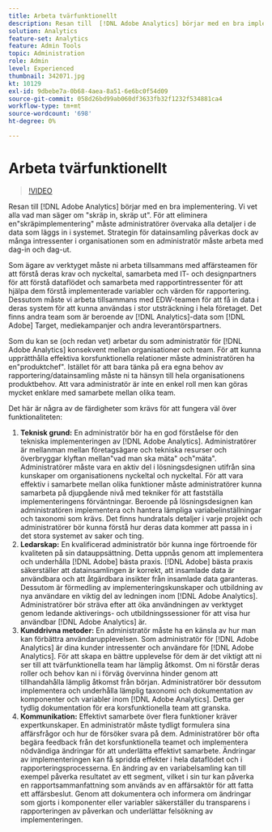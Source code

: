 ```yaml
---
title: Arbeta tvärfunktionellt
description: Resan till  [!DNL Adobe Analytics] börjar med en bra implementering. Vi vet alla vad man säger om "skräp in, skräp ut". För att eliminera en"skräpimplementering" måste administratörer övervaka alla detaljer i de data som läggs in i systemet. Strategin för datainsamling påverkas dock av många intressenter i organisationen som en administratör måste arbeta med dag-in och dag-ut.
solution: Analytics
feature-set: Analytics
feature: Admin Tools
topic: Administration
role: Admin
level: Experienced
thumbnail: 342071.jpg
kt: 10129
exl-id: 9dbebe7a-0b68-4aea-8a51-6e6bc0f54d09
source-git-commit: 058d26bd99ab060df3633fb32f1232f534881ca4
workflow-type: tm+mt
source-wordcount: '698'
ht-degree: 0%

---
```


# Arbeta tvärfunktionellt

>[!VIDEO](https://video.tv.adobe.com/v/342071/?quality=12&learn=on)

Resan till [!DNL Adobe Analytics] börjar med en bra implementering. Vi vet alla vad man säger om &quot;skräp in, skräp ut&quot;. För att eliminera en&quot;skräpimplementering&quot; måste administratörer övervaka alla detaljer i de data som läggs in i systemet. Strategin för datainsamling påverkas dock av många intressenter i organisationen som en administratör måste arbeta med dag-in och dag-ut.

Som ägare av verktyget måste ni arbeta tillsammans med affärsteamen för att förstå deras krav och nyckeltal, samarbeta med IT- och designpartners för att förstå dataflödet och samarbeta med rapportintressenter för att hjälpa dem förstå implementerade variabler och värden för rapportering. Dessutom måste vi arbeta tillsammans med EDW-teamen för att få in data i deras system för att kunna användas i stor utsträckning i hela företaget. Det finns andra team som är beroende av [!DNL Analytics]-data som [!DNL Adobe] Target, mediekampanjer och andra leverantörspartners.

Som du kan se (och redan vet) arbetar du som administratör för [!DNL Adobe Analytics] konsekvent mellan organisationer och team. För att kunna upprätthålla effektiva korsfunktionella relationer måste administratören ha en&quot;produktchef&quot;. Istället för att bara tänka på era egna behov av rapportering/datainsamling måste ni ta hänsyn till hela organisationens produktbehov. Att vara administratör är inte en enkel roll men kan göras mycket enklare med samarbete mellan olika team.

Det här är några av de färdigheter som krävs för att fungera väl över funktionaliteten:

1. **Teknisk grund:** En administratör bör ha en god förståelse för den tekniska implementeringen av [!DNL Adobe Analytics]. Administratörer är mellanman mellan företagsägare och tekniska resurser och överbryggar klyftan mellan&quot;vad man ska mäta&quot; och&quot;mäta&quot;. Administratörer måste vara en aktiv del i lösningsdesignen utifrån sina kunskaper om organisationens nyckeltal och nyckeltal. För att vara effektiv i samarbete mellan olika funktioner måste administratörer kunna samarbeta på djupgående nivå med tekniker för att fastställa implementeringens förväntningar. Beroende på lösningsdesignen kan administratören implementera och hantera lämpliga variabelinställningar och taxonomi som krävs. Det finns hundratals detaljer i varje projekt och administratörer bör kunna förstå hur deras data kommer att passa in i det stora systemet av saker och ting.
1. **Ledarskap:** En kvalificerad administratör bör kunna inge förtroende för kvaliteten på sin datauppsättning. Detta uppnås genom att implementera och underhålla [!DNL Adobe] bästa praxis. [!DNL Adobe] bästa praxis säkerställer att datainsamlingen är korrekt, att insamlade data är användbara och att åtgärdbara insikter från insamlade data garanteras. Dessutom är förmedling av implementeringskunskaper och utbildning av nya användare en viktig del av ledningen inom [!DNL Adobe Analytics]. Administratörer bör sträva efter att öka användningen av verktyget genom ledande aktiverings- och utbildningssessioner för att visa hur användbar [!DNL Adobe Analytics] är.
1. **Kunddrivna metoder:** En administratör måste ha en känsla av hur man kan förbättra användarupplevelsen. Som administratör för [!DNL Adobe Analytics] är dina kunder intressenter och användare för [!DNL Adobe Analytics]. För att skapa en bättre upplevelse för dem är det viktigt att ni ser till att tvärfunktionella team har lämplig åtkomst.  Om ni förstår deras roller och behov kan ni i förväg övervinna hinder genom att tillhandahålla lämplig åtkomst från början. Administratörer bör dessutom implementera och underhålla lämplig taxonomi och dokumentation av komponenter och variabler inom [!DNL Adobe Analytics]. Detta ger tydlig dokumentation för era korsfunktionella team att granska.
1. **Kommunikation:** Effektivt samarbete över flera funktioner kräver expertkunskaper. En administratör måste tydligt formulera sina affärsfrågor och hur de försöker svara på dem. Administratörer bör ofta begära feedback från det korsfunktionella teamet och implementera nödvändiga ändringar för att underlätta effektivt samarbete. Ändringar av implementeringen kan få spridda effekter i hela dataflödet och i rapporteringsprocesserna. En ändring av en variabelsamling kan till exempel påverka resultatet av ett segment, vilket i sin tur kan påverka en rapportsammanfattning som används av en affärsaktör för att fatta ett affärsbeslut. Genom att dokumentera och informera om ändringar som gjorts i komponenter eller variabler säkerställer du transparens i rapporteringen av påverkan och underlättar felsökning av implementeringen.
